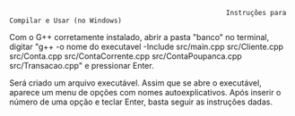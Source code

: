                                                           Instruções para Compilar e Usar (no Windows)

Com o G++ corretamente instalado, abrir a pasta "banco" no terminal, digitar "g++ -o nome do executavel -Include src/main.cpp src/Cliente.cpp src/Conta.cpp src/ContaCorrente.cpp src/ContaPoupanca.cpp src/Transacao.cpp" e pressionar Enter.

Será criado um arquivo executável. Assim que se abre o executável, aparece um menu de opções com nomes autoexplicativos. Após inserir o número de uma opção e teclar Enter, basta seguir as instruções dadas.
